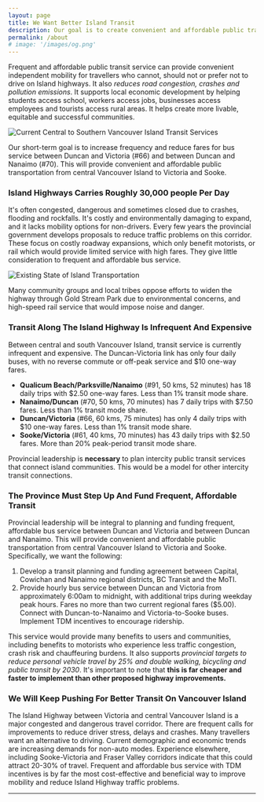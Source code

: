 ```yaml
---
layout: page
title: We Want Better Island Transit
description: Our goal is to create convenient and affordable public transportation on Vancouver Island. We will build public support and lobby local, regional and provincial governments to plan, fund and implement frequent, affordable bus service connecting central and south Vancouver Island.
permalink: /about
# image: '/images/og.png'
---
```


Frequent and affordable public transit service can provide convenient independent mobility for travellers who cannot, should not or prefer not to drive on Island highways. It also _reduces road congestion, crashes and pollution emissions_. It supports local economic development by helping students access school, workers access jobs, businesses access employees and tourists access rural areas. It helps create more livable, equitable and successful communities.

![Current Central to Southern Vancouver Island Transit Services]({{site.baseurl}}/images/island-trip-cost.png)

Our short-term goal is to increase frequency and reduce fares for bus service between Duncan and Victoria (#66) and between Duncan and Nanaimo (#70). This will provide convenient and affordable public transportation from central Vancouver Island to Victoria and Sooke.

### Island Highways Carries Roughly 30,000 people Per Day

It's often congested, dangerous and sometimes closed due to crashes, flooding and rockfalls. It's costly and environmentally damaging to expand, and it lacks mobility options for non-drivers. Every few years the provincial government develops proposals to reduce traffic problems on this corridor. These focus on costly roadway expansions, which only benefit motorists, or rail which would provide limited service with high fares. They give little consideration to frequent and affordable bus service.

![Existing State of Island Transportation]({{site.baseurl}}/images/island-connections.png)

Many community groups and local tribes oppose efforts to widen the highway through Gold Stream Park due to environmental concerns, and high-speed rail service that would impose noise and danger.

### Transit Along The Island Highway Is Infrequent And Expensive 

Between central and south Vancouver Island, transit service is currently infrequent and expensive. The Duncan-Victoria link has only four daily buses, with no reverse commute or off-peak service and $10 one-way fares.

- **Qualicum Beach/Parksville/Nanaimo** (#91, 50 kms, 52 minutes) has 18 daily trips with $2.50 one-way fares. Less than 1% transit mode share.
- **Nanaimo/Duncan** (#70, 50 kms, 70 minutes) has 7 daily trips with $7.50 fares. Less than 1% transit mode share.
- **Duncan/Victoria** (#66, 60 kms, 75 minutes) has only 4 daily trips with $10 one-way fares. Less than 1% transit mode share.
- **Sooke/Victoria** (#61, 40 kms, 70 minutes) has 43 daily trips with $2.50 fares. More than 20% peak-period transit mode share.

Provincial leadership is **necessary** to plan intercity public transit services that connect island communities. This would be a model for other intercity transit connections.

### The Province Must Step Up And Fund Frequent, Affordable Transit

Provincial leadership will be integral to planning and funding frequent, affordable bus service between Duncan and Victoria and between Duncan and Nanaimo. This will provide convenient and affordable public transportation from central Vancouver Island to Victoria and Sooke. Specifically, we want the following:

1. Develop a transit planning and funding agreement between Capital, Cowichan and Nanaimo regional districts, BC Transit and the MoTI.
2. Provide hourly bus service between Duncan and Victoria from approximately 6:00am to midnight, with additional trips during weekday peak hours. Fares no more than two current regional fares ($5.00). Connect with Duncan-to-Nanaimo and Victoria-to-Sooke buses. Implement TDM incentives to encourage ridership.

This service would provide many benefits to users and communities, including benefits to motorists who experience less traffic congestion, crash risk and chauffeuring burdens. It also supports _provincial targets to reduce personal vehicle travel by 25% and double walking, bicycling and public transit by 2030_. It's important to note that **this is far cheaper and faster to implement than other proposed highway improvements.**

### We Will Keep Pushing For Better Transit On Vancouver Island

The Island Highway between Victoria and central Vancouver Island is a major congested and dangerous travel corridor. There are frequent calls for improvements to reduce driver stress, delays and crashes. Many travellers want an alternative to driving. Current demographic and economic trends are increasing demands for non-auto modes. Experience elsewhere, including Sooke-Victoria and Fraser Valley corridors indicate that this could attract 20-30% of travel. Frequent and affordable bus service with TDM incentives is by far the most cost-effective and beneficial way to improve mobility and reduce Island Highway traffic problems.

***